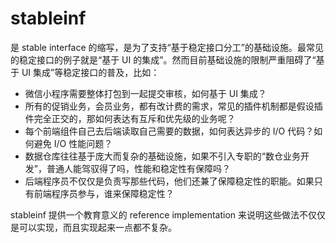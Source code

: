 # stableinf

是 stable interface 的缩写，是为了支持“基于稳定接口分工”的基础设施。最常见的稳定接口的例子就是“基于 UI 的集成”。然而目前基础设施的限制严重阻碍了“基于 UI 集成”等稳定接口的普及，比如：

* 微信小程序需要整体打包到一起提交审核，如何基于 UI 集成？
* 所有的促销业务，会员业务，都有改计费的需求，常见的插件机制都是假设插件完全正交的，那如何表达有互斥和优先级的业务呢？
* 每个前端组件自己去后端读取自己需要的数据，如何表达异步的 I/O 代码？如何避免 I/O 性能问题？
* 数据仓库往往基于庞大而复杂的基础设施，如果不引入专职的“数仓业务开发”，普通人能驾驭得了吗，性能和稳定性有保障吗？
* 后端程序员不仅仅是负责写那些代码，他们还兼了保障稳定性的职能。如果只有前端程序员参与，谁来保障稳定性？

stableinf 提供一个教育意义的 reference implementation 来说明这些做法不仅仅是可以实现，而且实现起来一点都不复杂。